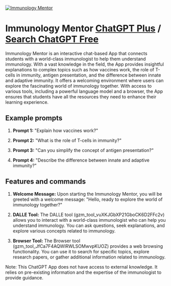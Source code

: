 
[![Immunology Mentor](https://files.oaiusercontent.com/file-ytsTDALHM5zUWuMQVLy5w83i?se=2123-10-19T00%3A30%3A38Z&sp=r&sv=2021-08-06&sr=b&rscc=max-age%3D31536000%2C%20immutable&rscd=attachment%3B%20filename%3D1726ac25-48b5-48bc-9246-fe823a1c591a.png&sig=szSFcIPbdFr6x4lbYcqMTEL7B5bCK6RYauFnpqaSE0M%3D)](https://chat.openai.com/g/g-2ZrrNVdbK-immunology-mentor)

# Immunology Mentor [ChatGPT Plus](https://chat.openai.com/g/g-2ZrrNVdbK-immunology-mentor) / [Search ChatGPT Free](https://gptcall.net/index.html#/?search=Immunology%20Mentor)

Immunology Mentor is an interactive chat-based App that connects students with a world-class immunologist to help them understand immunology. With a vast knowledge in the field, the App provides insightful explanations to complex topics such as how vaccines work, the role of T-cells in immunity, antigen presentation, and the difference between innate and adaptive immunity. It offers a welcoming environment where users can explore the fascinating world of immunology together. With access to various tools, including a powerful language model and a browser, the App ensures that students have all the resources they need to enhance their learning experience.

## Example prompts

1. **Prompt 1:** "Explain how vaccines work?"

2. **Prompt 2:** "What is the role of T-cells in immunity?"

3. **Prompt 3:** "Can you simplify the concept of antigen presentation?"

4. **Prompt 4:** "Describe the difference between innate and adaptive immunity?"

## Features and commands

1. **Welcome Message:** Upon starting the Immunology Mentor, you will be greeted with a welcome message: "Hello, ready to explore the world of immunology together?"

2. **DALLE Tool:** The DALLE tool (gzm_tool_vuXKJGbXP21GboCK6D2FFc2v) allows you to interact with a world-class immunologist who can help you understand immunology. You can ask questions, seek explanations, and explore various concepts related to immunology.

3. **Browser Tool:** The Browser tool (gzm_tool_JfCa7F4AQWIRWLSOMwvpKUOZ) provides a web browsing functionality. You can use it to search for specific topics, explore research papers, or gather additional information related to immunology.

Note: This ChatGPT App does not have access to external knowledge. It relies on pre-existing information and the expertise of the immunologist to provide guidance.


